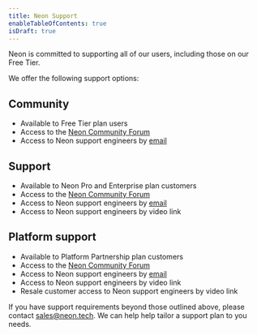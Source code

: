 ```yaml
---
title: Neon Support
enableTableOfContents: true
isDraft: true
---
```


Neon is committed to supporting all of our users, including those on our Free Tier.

We offer the following support options:

## Community

- Available to Free Tier plan users
- Access to the [Neon Community Forum](https://community.neon.tech/)
- Access to Neon support engineers by [email](mailto:support@neon.tech)

## Support

- Available to Neon Pro and Enterprise plan customers
- Access to the [Neon Community Forum](https://community.neon.tech/)
- Access to Neon support engineers by [email](mailto:support@neon.tech)
- Access to Neon support engineers by video link

## Platform support

- Available to Platform Partnership plan customers
- Access to the [Neon Community Forum](https://community.neon.tech/)
- Access to Neon support engineers by [email](mailto:support@neon.tech)
- Access to Neon support engineers by video link
- Resale customer access to Neon support engineers by video link

If you have support requirements beyond those outlined above, please contact [sales@neon.tech](mailto:sales@neon.tech). We can help help tailor a support plan to you needs.
